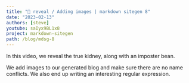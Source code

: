 ```yaml
---
title: "🫘 reveal / Adding images | markdown sitegen 8"
date: "2023-02-13"
authors: [steve]
youtube: saIyx9BL1x8
project: markdown-sitegen
path: /blog/mdsg-8
---
```


<YouTubePlayer youtubeLink={frontmatter.youtube} />

In this video, we reveal the true kidney, along with an imposter bean.

We add images to our generated blog and make sure there are no name conflicts. We also end up writing an interesting regular expression.
